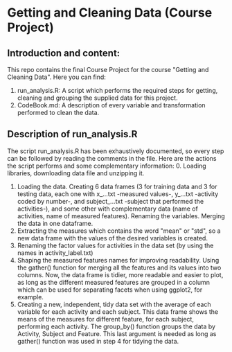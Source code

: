 # Getting and Cleaning Data (Course Project)

## Introduction and content:
This repo contains the final Course Project for the course "Getting and Cleaning Data". Here you can find:
 1. run_analysis.R: A script which performs the required steps for getting, cleaning and grouping the supplied data for this project.
 2. CodeBook.md: A description of every variable and transformation performed to clean the data.

## Description of run_analysis.R
The script run_analysis.R has been exhaustively documented, so every step can be followed by reading the comments in the file. Here are the actions the script performs and some complementary information:
 0. Loading libraries, downloading data file and unzipping it.
 1. Loading the data. Creating 6 data frames (3 for training data and 3 for testing data, each one with x_...txt -measured values-, y_...txt -activity coded by number-, and subject_...txt -subject that performed the activities-), and some other with complementary data (name of activities, name of measured features). Renaming the variables. Merging the data in one dataframe.
 2. Extracting the measures which contains the word "mean" or "std", so a new data frame with the values of the desired variables is created.
 3. Renaming the factor values for activities in the data set (by using the names in activity_label.txt)
 4. Shaping the measured features names for improving readability. Using the gather() function for merging all the features and its values into two columns. Now, the data frame is tidier, more readable and easier to plot, as long as the different measured features are grouped in a column which can be used for separating facets when using ggplot2, for example.
 5. Creating a new, independent, tidy data set with the average of each variable for each activity and each subject. This data frame shows the means of the measures for different feature, for each subject, performing each activity. The group_by() function groups the data by Activity, Subject and Feature. This last argument is needed as long as gather() function was used in step 4 for tidying the data.
